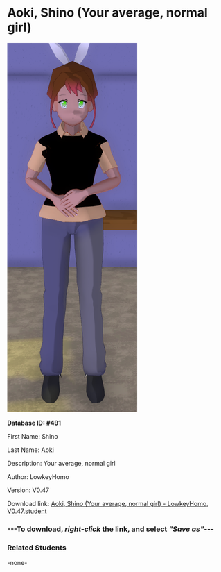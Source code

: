 # Aoki, Shino (Your average, normal girl)

<img src="Files/Aoki, Shino (Your average, normal girl).png" title="Aoki, Shino (Your average, normal girl) - LowkeyHomo, V0.47">

**Database ID: #491**

First Name: Shino

Last Name: Aoki

Description: Your average, normal girl

Author: LowkeyHomo

Version: V0.47

Download link: <a href="https://raw.githubusercontent.com/Arbiter1223/Daigaku-Gurashi-Custom-Students/master/Students/Files/Aoki%2C%20Shino%20(Your%20average%2C%20normal%20girl)%20-%20LowkeyHomo%2C%20V0.47.student">Aoki, Shino (Your average, normal girl) - LowkeyHomo, V0.47.student</a>

### ---**To download, _right-click_ the link, and select _"Save as"_**---

### Related Students

-none-
